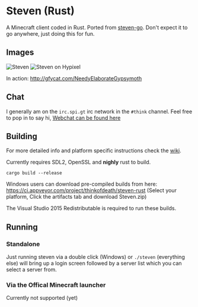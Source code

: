 # Steven (Rust)

A Minecraft client coded in Rust. Ported from [steven-go](https://github.com/Thinkofname/steven).
Don't expect it to go anywhere, just doing this for fun.

## Images

![Steven](https://i.imgur.com/RRspOQF.png)
![Steven on Hypixel](https://i.imgur.com/YMioc6J.png)


In action: http://gfycat.com/NeedyElaborateGypsymoth

## Chat

I generally am on the `irc.spi.gt` irc network in the `#think` channel.
Feel free to pop in to say hi, [Webchat can be found here](https://irc.spi.gt/iris/?channels=think)

## Building
For more detailed info and platform specific instructions check the [wiki](https://github.com/Thinkofname/steven-rust/wiki/Compiling-and-or-running).

Currently requires SDL2, OpenSSL and **nighly** rust to build.

`cargo build --release`

Windows users can download pre-compiled builds from here: https://ci.appveyor.com/project/thinkofdeath/steven-rust
(Select your platform, Click the artifacts tab and download Steven.zip)

The Visual Studio 2015 Redistributable is required to run these builds.

## Running

### Standalone

Just running steven via a double click (Windows) or `./steven` (everything else)
will bring up a login screen followed by a server list which you can select a server
from.

### Via the Offical Minecraft launcher

Currently not supported (yet)
